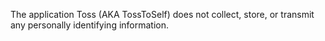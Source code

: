 The application Toss (AKA TossToSelf) does not collect, store, or transmit any personally identifying information.
